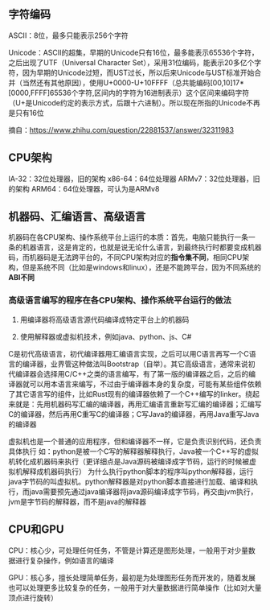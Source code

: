 ## 字符编码

ASCII：8位，最多只能表示256个字符

Unicode：ASCII的超集，早期的Unicode只有16位，最多能表示65536个字符，之后出现了UTF（Universal Character Set），采用31位编码，能表示20多亿个字符，因为早期的Unicode过短，而UST过长，所以后来Unicode与UST标准开始合并（当然还有其他原因），使用U+0000-U+10FFFF（总共能编码[00,10]17*[0000,FFFF]65536个字符,区间内的字符为16进制表示）这个区间来编码字符（U+是Unicode约定的表示方式，后跟十六进制）。所以现在所指的Unicode不再是只有16位

摘自：https://www.zhihu.com/question/22881537/answer/32311983

## CPU架构

IA-32：32位处理器，旧的架构
x86-64：64位处理器
ARMv7：32位处理器，旧的架构
ARM64：64位处理器，可认为是ARMv8

## 机器码、汇编语言、高级语言

机器码在各CPU架构、操作系统平台上运行的本质：首先，电脑只能执行一条一条的机器语言，这是肯定的，也就是说无论什么语言，到最终执行时都要变成机器码，而机器码是无法跨平台的，不同CPU架构对应的**指令集不同**，相同CPU架构，但是系统不同（比如是windows和linux），还是不能跨平台，因为不同系统的**ABI不同**

### 高级语言编写的程序在各CPU架构、操作系统平台运行的做法

1. 用编译器将高级语言源代码编译成特定平台上的机器码

2. 使用解释器或虚拟机技术，例如java、python、js、C#

C是初代高级语言，初代编译器用汇编语言实现，之后可以用C语言再写一个C语言的编译器，业界管这种做法叫Bootstrap（自举）。其它高级语言，通常来说初代编译器会选择用C/C++之类的语言编写，有了第一版的编译器之后，之后的编译器就可以用本语言来编写，不过由于编译器本身的复杂度，可能有某些组件依赖了其它语言写的组件，比如Rust现有的编译器依赖了一个C++编写的linker。绕起来就是：先用机器码写汇编的编译器，再用汇编语言重新写汇编的编译器；汇编写C的编译器，然后再用C重写C的编译器；C写Java的编译器，再用Java重写Java的编译器

虚拟机也是一个普通的应用程序，但和编译器不一样，它是负责识别代码，还负责具体执行
如：python是被一个C写的解释器解释执行，Java被一个C++写的虚拟机转化成机器码来执行（更详细点是Java源码被编译成字节码，运行的时候被虚拟机解释成机器码执行）
为什么执行python脚本的程序叫python解释器，运行java字节码的叫虚拟机。python解释器是对python脚本直接进行加载、编译和执行，而java需要预先通过java编译器将java源码编译成字节码，再交由jvm执行，jvm是字节码的解释器，而不是java的解释器

## CPU和GPU

CPU：核心少，可处理任何任务，不管是计算还是图形处理，一般用于对少量数据进行复杂操作，例如语言的编译

GPU：核心多，擅长处理简单任务，最初是为处理图形任务而开发的，随着发展也可以处理更多比较复杂的任务，一般用于对大量数据进行简单操作（比如对大量顶点进行旋转）
